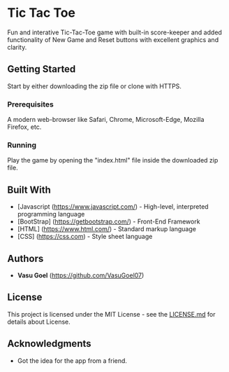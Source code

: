# Tic Tac Toe

Fun and interative Tic-Tac-Toe game with built-in score-keeper and added functionality of New Game and Reset buttons with excellent graphics and clarity.

## Getting Started

Start by either downloading the zip file or clone with HTTPS.

### Prerequisites

A modern web-browser like Safari, Chrome, Microsoft-Edge, Mozilla Firefox, etc.

### Running

Play the game by opening the "index.html" file inside the downloaded zip file.

## Built With

* [Javascript (https://www.javascript.com/) - High-level, interpreted programming language
* [BootStrap] (https://getbootstrap.com/) - Front-End Framework
* [HTML] (https://www.html.com/) - Standard markup language
* [CSS] (https://css.com) - Style sheet language

## Authors

* **Vasu Goel** (https://github.com/VasuGoel07)

## License

This project is licensed under the MIT License - see the [LICENSE.md](https://github.com/VasuGoel07/Tic-Tac-Toe/blob/master/LICENSE) for details about License.
## Acknowledgments

* Got the idea for the app from a friend.



